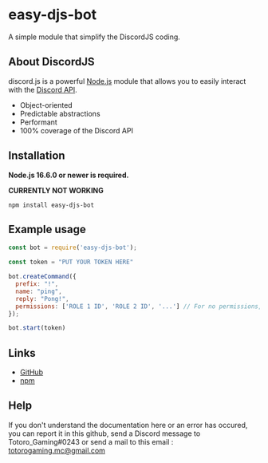 # easy-djs-bot
A simple module that simplify the DiscordJS coding.

## About DiscordJS

discord.js is a powerful [Node.js](https://nodejs.org) module that allows you to easily interact with the
[Discord API](https://discord.com/developers/docs/intro).

- Object-oriented
- Predictable abstractions
- Performant
- 100% coverage of the Discord API

## Installation

**Node.js 16.6.0 or newer is required.**  

__CURRENTLY NOT WORKING__
```sh-session
npm install easy-djs-bot
```

## Example usage

```js
const bot = require('easy-djs-bot');

const token = "PUT YOUR TOKEN HERE"

bot.createCommand({
  prefix: "!",
  name: "ping",
  reply: "Pong!",
  permissions: ['ROLE 1 ID', 'ROLE 2 ID', '...'] // For no permissions, just set permissions to False.
});

bot.start(token)
```

## Links

- [GitHub](https://github.com/totorogaming/easy-djs-bot)
- [npm](https://www.npmjs.com/package/easy-djs-bot)

## Help

If you don't understand the documentation here or an error has occured, you can report it in this github, send a Discord message to Totoro_Gaming#0243 or send a mail to this email : totorogaming.mc@gmail.com
